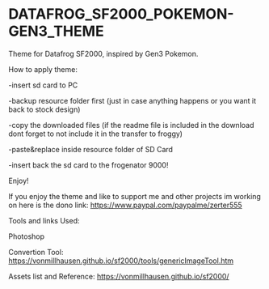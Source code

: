 # DATAFROG_SF2000_POKEMON-GEN3_THEME
Theme for Datafrog SF2000, inspired by Gen3 Pokemon.

How to apply theme:

-insert sd card to PC

-backup resource folder first (just in case anything happens or you want it back to stock design)

-copy the downloaded files (if the readme file is included in the download dont forget to not include it in the transfer to froggy)

-paste&replace inside resource folder of SD Card

-insert back the sd card to the frogenator 9000!

Enjoy!

If you enjoy the theme and like to support me and other projects im working on here is the dono link:
https://www.paypal.com/paypalme/zerter555

Tools and links Used:

Photoshop

Convertion Tool: https://vonmillhausen.github.io/sf2000/tools/genericImageTool.htm

Assets list and Reference: https://vonmillhausen.github.io/sf2000/
